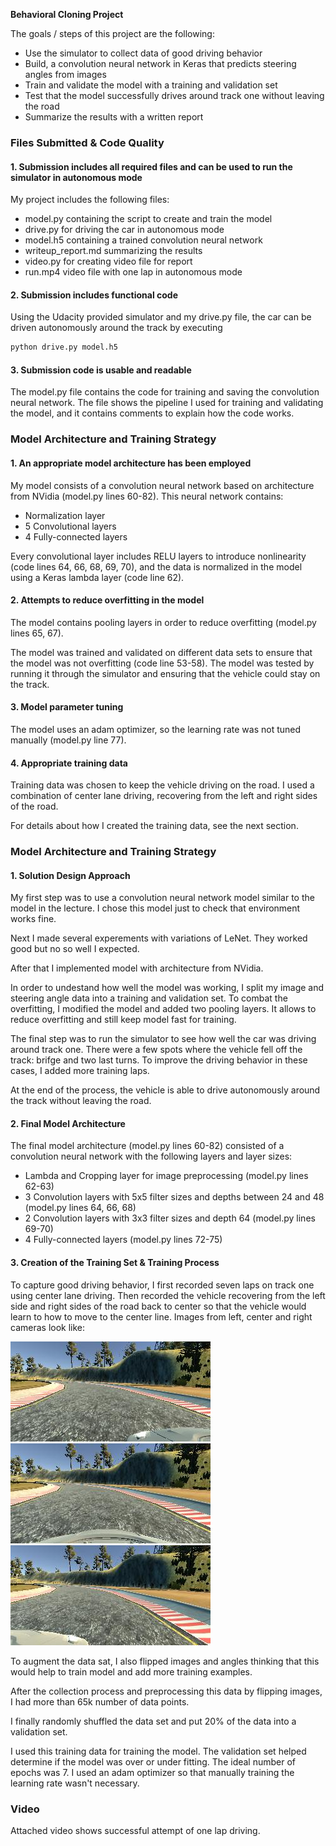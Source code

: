 **Behavioral Cloning Project**

The goals / steps of this project are the following:
* Use the simulator to collect data of good driving behavior
* Build, a convolution neural network in Keras that predicts steering angles from images
* Train and validate the model with a training and validation set
* Test that the model successfully drives around track one without leaving the road
* Summarize the results with a written report


[//]: # (Image References)

[image1]: ./examples/left.jpg "Left"
[image2]: ./examples/center.jpg "Center"
[image3]: ./examples/right.jpg "Right"

### Files Submitted & Code Quality

#### 1. Submission includes all required files and can be used to run the simulator in autonomous mode

My project includes the following files:
* model.py containing the script to create and train the model
* drive.py for driving the car in autonomous mode
* model.h5 containing a trained convolution neural network 
* writeup_report.md summarizing the results
* video.py for creating video file for report
* run.mp4 video file with one lap in autonomous mode

#### 2. Submission includes functional code
Using the Udacity provided simulator and my drive.py file, the car can be driven autonomously around the track by executing 
```sh
python drive.py model.h5
```

#### 3. Submission code is usable and readable

The model.py file contains the code for training and saving the convolution neural network. The file shows the pipeline I used for training and validating the model, and it contains comments to explain how the code works.

### Model Architecture and Training Strategy

#### 1. An appropriate model architecture has been employed

My model consists of a convolution neural network based on architecture from NVidia (model.py lines 60-82).
This neural network contains:
* Normalization layer
* 5 Convolutional layers
* 4 Fully-connected layers

Every convolutional layer includes RELU layers to introduce nonlinearity (code lines 64, 66, 68, 69, 70), and the data is normalized in the model using a Keras lambda layer (code line 62). 

#### 2. Attempts to reduce overfitting in the model

The model contains pooling layers in order to reduce overfitting (model.py lines 65, 67). 

The model was trained and validated on different data sets to ensure that the model was not overfitting (code line 53-58). The model was tested by running it through the simulator and ensuring that the vehicle could stay on the track.

#### 3. Model parameter tuning

The model uses an adam optimizer, so the learning rate was not tuned manually (model.py line 77).

#### 4. Appropriate training data

Training data was chosen to keep the vehicle driving on the road. I used a combination of center lane driving, recovering from the left and right sides of the road. 

For details about how I created the training data, see the next section. 

### Model Architecture and Training Strategy

#### 1. Solution Design Approach

My first step was to use a convolution neural network model similar to the model in the lecture. I chose this model just to check that environment works fine.

Next I made several experements with variations of LeNet. They worked good but no so well I expected. 

After that I implemented model with architecture from NVidia.

In order to undestand how well the model was working, I split my image and steering angle data into a training and validation set. To combat the overfitting, I modified the model and added two pooling layers. It allows to reduce overfitting and still keep model fast for training.

The final step was to run the simulator to see how well the car was driving around track one. There were a few spots where the vehicle fell off the track: brifge and two last turns. To improve the driving behavior in these cases, I added more training laps.

At the end of the process, the vehicle is able to drive autonomously around the track without leaving the road.

#### 2. Final Model Architecture

The final model architecture (model.py lines 60-82) consisted of a convolution neural network with the following layers and layer sizes:
* Lambda and Cropping layer for image preprocessing (model.py lines 62-63)
* 3 Convolution layers with 5x5 filter sizes and depths between 24 and 48 (model.py lines 64, 66, 68)
* 2 Convolution layers with 3x3 filter sizes and depth 64 (model.py lines 69-70) 
* 4 Fully-connected layers (model.py lines 72-75) 

#### 3. Creation of the Training Set & Training Process

To capture good driving behavior, I first recorded seven laps on track one using center lane driving. Then recorded the vehicle recovering from the left side and right sides of the road back to center so that the vehicle would learn to how to move to the center line. Images from left, center and right cameras look like:

![alt text][image1]
![alt text][image2]
![alt text][image3]

To augment the data sat, I also flipped images and angles thinking that this would help to train model and add more training examples.

After the collection process and preprocessing this data by flipping images, I had more than 65k number of data points.

I finally randomly shuffled the data set and put 20% of the data into a validation set. 

I used this training data for training the model. The validation set helped determine if the model was over or under fitting. The ideal number of epochs was 7. I used an adam optimizer so that manually training the learning rate wasn't necessary.

### Video

Attached video shows successful attempt of one lap driving.
